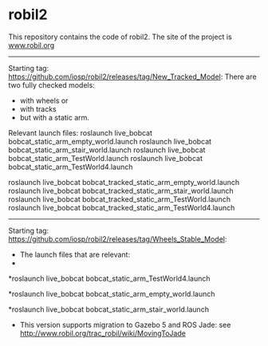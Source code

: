 # robil2
This repository contains the code of robil2.
The site of the project is www.robil.org
******************************************************************
Starting tag: https://github.com/iosp/robil2/releases/tag/New_Tracked_Model:
There are two fully checked models: 
   - with wheels or 
   - with tracks 
   - but with a static arm.

Relevant launch files:
   roslaunch live_bobcat bobcat_static_arm_empty_world.launch
   roslaunch live_bobcat bobcat_static_arm_stair_world.launch 
   roslaunch live_bobcat bobcat_static_arm_TestWorld.launch
   roslaunch live_bobcat bobcat_static_arm_TestWorld4.launch

   roslaunch live_bobcat bobcat_tracked_static_arm_empty_world.launch
   roslaunch live_bobcat bobcat_tracked_static_arm_stair_world.launch 
   roslaunch live_bobcat bobcat_tracked_static_arm_TestWorld.launch
   roslaunch live_bobcat bobcat_tracked_static_arm_TestWorld4.launch

******************************************************************
Starting tag: https://github.com/iosp/robil2/releases/tag/Wheels_Stable_Model:
- The launch files that are relevant:
- 
*roslaunch live_bobcat bobcat_static_arm_TestWorld4.launch 

*roslaunch live_bobcat bobcat_static_arm_empty_world.launch

*roslaunch live_bobcat bobcat_static_arm_stair_world.launch
- This version supports migration to Gazebo 5 and ROS Jade: see http://www.robil.org/trac_robil/wiki/MovingToJade
